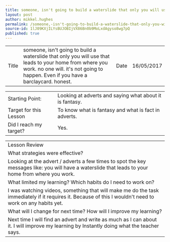 ```yaml
---
title: someone, isn't going to build a waterslide that only you will use that leads to your home from where you work. no one will. it's not going to happen. even if you have a barclaycard. honest.
layout: post
author: mikkel.hughes
permalink: /someone,-isn't-going-to-build-a-waterslide-that-only-you-will-use-that-leads-to-your-home-from-where-you-work.-no-one-will.-it's-not-going-to-happen.-even-if-you-have-a-barclaycard.-honest./
source-id: 1lJ09KXjILYsBUJOBIjVX86Bn0b9MoLxdAgyso8wg7pQ
published: true
---
```

<table>
  <tr>
    <td>Title</td>
    <td>someone, isn't going to build a waterslide that only you will use that leads to your home from where you work. no one will. it's not going to happen. Even if you have a barclaycard. honest.</td>
    <td>    Date</td>
    <td>16/05/2017</td>
  </tr>
</table>


<table>
  <tr>
    <td>Starting Point:</td>
    <td>Looking at adverts and saying what about it is fantasy.</td>
  </tr>
  <tr>
    <td>Target for this Lesson</td>
    <td>To know what is fantasy and what is fact in adverts.</td>
  </tr>
  <tr>
    <td>Did I reach my target? </td>
    <td>Yes.</td>
  </tr>
</table>


<table>
  <tr>
    <td>Lesson Review</td>
  </tr>
  <tr>
    <td> What strategies were effective?</td>
  </tr>
  <tr>
    <td>Looking at the advert / adverts a few times to spot the key messages like: you will have a waterslide that leads to your home from where you work.</td>
  </tr>
  <tr>
    <td>What limited my learning? Which habits do I need to work on?</td>
  </tr>
  <tr>
    <td>I was watching videos, something that will make me do the task immediately if it requires it. Because of this I wouldn't need to work on any habits yet.</td>
  </tr>
  <tr>
    <td>What will I change for next time? How will I improve my learning?</td>
  </tr>
  <tr>
    <td>Next time I will find an advert and write as much as I can about it. I will improve my learning by Instantly doing what the teacher says.</td>
  </tr>
</table>


